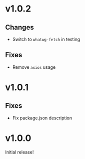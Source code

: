 # v1.0.2

## Changes

* Switch to `whatwg-fetch` in testing

## Fixes

* Remove `axios` usage

# v1.0.1

## Fixes

* Fix package.json description

# v1.0.0

Initial release!
